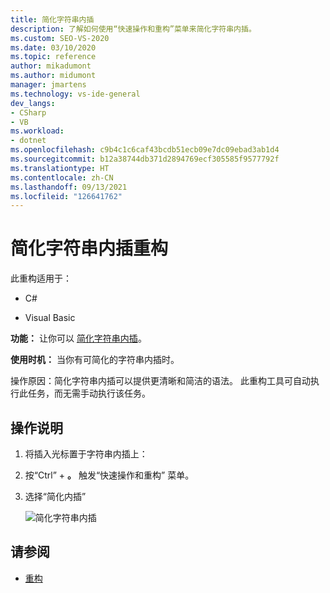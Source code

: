```yaml
---
title: 简化字符串内插
description: 了解如何使用“快速操作和重构”菜单来简化字符串内插。
ms.custom: SEO-VS-2020
ms.date: 03/10/2020
ms.topic: reference
author: mikadumont
ms.author: midumont
manager: jmartens
ms.technology: vs-ide-general
dev_langs:
- CSharp
- VB
ms.workload:
- dotnet
ms.openlocfilehash: c9b4c1c6caf43bcdb51ecb09e7dc09ebad3ab1d4
ms.sourcegitcommit: b12a38744db371d2894769ecf305585f9577792f
ms.translationtype: HT
ms.contentlocale: zh-CN
ms.lasthandoff: 09/13/2021
ms.locfileid: "126641762"
---
```

# <a name="simplify-string-interpolation-refactoring"></a>简化字符串内插重构

此重构适用于：

- C#

- Visual Basic

**功能：** 让你可以 [简化字符串内插](/dotnet/csharp/tutorials/string-interpolation)。

**使用时机：** 当你有可简化的字符串内插时。

操作原因：简化字符串内插可以提供更清晰和简洁的语法。 此重构工具可自动执行此任务，而无需手动执行该任务。

## <a name="how-to"></a>操作说明

1. 将插入光标置于字符串内插上：

2. 按“Ctrl”  + **。** 触发“快速操作和重构”  菜单。

3. 选择“简化内插”

    ![简化字符串内插](media/simplify-string-interpolation.png)

## <a name="see-also"></a>请参阅

- [重构](../refactoring-in-visual-studio.md)
